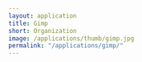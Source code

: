 ```yaml
---
layout: application
title: Gimp
short: Organization
image: /applications/thumb/gimp.jpg
permalink: "/applications/gimp/"
---
```

